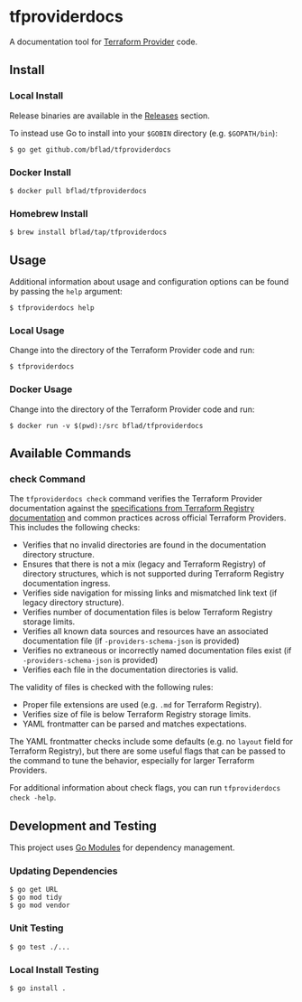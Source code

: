 # tfproviderdocs

A documentation tool for [Terraform Provider](https://www.terraform.io/docs/providers/index.html) code.

## Install

### Local Install

Release binaries are available in the [Releases](https://github.com/bflad/tfproviderdocs/releases) section.

To instead use Go to install into your `$GOBIN` directory (e.g. `$GOPATH/bin`):

```console
$ go get github.com/bflad/tfproviderdocs
```

### Docker Install

```console
$ docker pull bflad/tfproviderdocs
```

### Homebrew Install

```console
$ brew install bflad/tap/tfproviderdocs
```

## Usage

Additional information about usage and configuration options can be found by passing the `help` argument:

```console
$ tfproviderdocs help
```

### Local Usage

Change into the directory of the Terraform Provider code and run:

```console
$ tfproviderdocs
```

### Docker Usage

Change into the directory of the Terraform Provider code and run:

```console
$ docker run -v $(pwd):/src bflad/tfproviderdocs
```

## Available Commands

### check Command

The `tfproviderdocs check` command verifies the Terraform Provider documentation against the [specifications from Terraform Registry documentation](https://www.terraform.io/docs/registry/providers/docs.html) and common practices across official Terraform Providers. This includes the following checks:

- Verifies that no invalid directories are found in the documentation directory structure.
- Ensures that there is not a mix (legacy and Terraform Registry) of directory structures, which is not supported during Terraform Registry documentation ingress.
- Verifies side navigation for missing links and mismatched link text (if legacy directory structure).
- Verifies number of documentation files is below Terraform Registry storage limits.
- Verifies all known data sources and resources have an associated documentation file (if `-providers-schema-json` is provided)
- Verifies no extraneous or incorrectly named documentation files exist (if `-providers-schema-json` is provided)
- Verifies each file in the documentation directories is valid.

The validity of files is checked with the following rules:

- Proper file extensions are used (e.g. `.md` for Terraform Registry).
- Verifies size of file is below Terraform Registry storage limits.
- YAML frontmatter can be parsed and matches expectations.

The YAML frontmatter checks include some defaults (e.g. no `layout` field for Terraform Registry), but there are some useful flags that can be passed to the command to tune the behavior, especially for larger Terraform Providers.

For additional information about check flags, you can run `tfproviderdocs check -help`.

## Development and Testing

This project uses [Go Modules](https://github.com/golang/go/wiki/Modules) for dependency management.

### Updating Dependencies

```console
$ go get URL
$ go mod tidy
$ go mod vendor
```

### Unit Testing

```console
$ go test ./...
```

### Local Install Testing

```console
$ go install .
```
